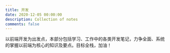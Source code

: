 ```yaml
---
title: 开发
date: 2020-12-05 00:00:00
description: Collection of notes
comments: false
---
```


以前端开发为出发点，本部分包括学习、工作中的各类开发笔记，力争全面、系统的掌握以前端为核心的知识及要点。目标全栈，加油！
